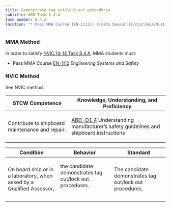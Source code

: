 ```yaml
---
title: Demonstrate tag out/lock out procedures
subtitle: ABD Task 8.4.A 
task_number: 8.4.A
location: "* Pass MMA Course [EN-1112]( {{site.baseurl}}/courses/EN-1112) *Engineering Systems and Safety*" 
---
```



### MMA Method

In order to satisfy  [NVIC 14-14  Task  8.4.A]({{site.baseurl}}/assets/images/nvic-14-14.pdf), MMA students must:

* Pass MMA Course [EN-1112]( {{site.baseurl}}/courses/EN-1112) *Engineering Systems and Safety*


### NVIC Method

<a onclick="togglevisibility('nvic_methods')" >See NVIC method.</a>

<div id='nvic_methods' class='hide'>

<table>
<thead>
<tr>
<th class='forty'> STCW Competence </th>
<th class='sixty'> Knowledge, Understanding, and Proficiency </th>
</tr>
</thead>




<tbody>
<tr><td markdown='1'>

Contribute to shipboard maintenance and repair.

</td><td markdown='1'>

[ABD-D1.4](../../tables/25.html#ABD-D1.4) Understanding manufacturer’s safety guidelines and shipboard instructions

</td></tr>


</tbody>
</table>


<table>
<thead>
<tr><th class='twenty'>  Condition </th><th class='twenty'> Behavior </th><th  class='sixty'>Standard </th></tr>
</thead>
<tbody >



<tr><td markdown='1'>

On board ship or in a laboratory, when asked by a Qualified Assessor,

</td><td markdown='1'>

the candidate demonstrates tag out/lock out procedures.

<br>

<div class="tooltip">
<span class="tooltiptext">
</span>
</div>


</td><td markdown='1'>

The candidate demonstrates tag out/lock out procedures. 

</td></tr>
</tbody>
</table>
</div>
